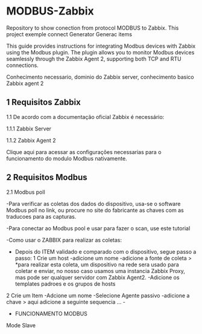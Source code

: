 # MODBUS-Zabbix
 Repository to show conection from protocol MODBUS to Zabbix. This project exemple connect Generator Generac items  

This guide provides instructions for integrating Modbus devices with Zabbix using the Modbus plugin. The plugin allows you to monitor Modbus devices seamlessly through the Zabbix Agent 2, supporting both TCP and RTU connections.

Conhecimento necessario, dominio do Zabbix server, conhecimento basico Zabbix agent 2

## 1 Requisitos Zabbix

1.1 De acordo com a documentação oficial Zabbix é necessário:

1.1.1 Zabbix Server

1.1.2 Zabbix Agent 2

Clique aqui para acessar as configurações necessarias para o funcionamento do modulo Modbus nativamente.


## 2 Requisitos Modbus

2.1 Modbus poll

-Para verificar as coletas dos dados do dispositivo, usa-se o software Modbus poll no link, ou procure no site do fabricante as chaves com as traducoes para as capturas.

-Para conectar ao Modbus pool e usar para fazer o scan, use este tutorial

-Como usar o ZABBIX para realizar as coletas:
*   Depois do ITEM validado e comparado com o dispositivo, segue passo a passo:
1 Crie um host
    -adicione um nome
    -adicione a fonte de coleta > *para realizar esta coleta, um dispositivo na rede sera usado para coletar e enviar, no nosso caso usamos uma instancia Zabbix Proxy, mas pode ser qualquer servidor com Zabbix Agent2.
    -Adicione os templates padroes e os grupos de hosts


2 Crie um Item
    -Adcione um nome
    -Selecione Agente passivo
    -adicione a chave > aqui adicione a seguinte sequencia ...
    -

* FUNCIONAMENTO MODBUS

Mode Slave



